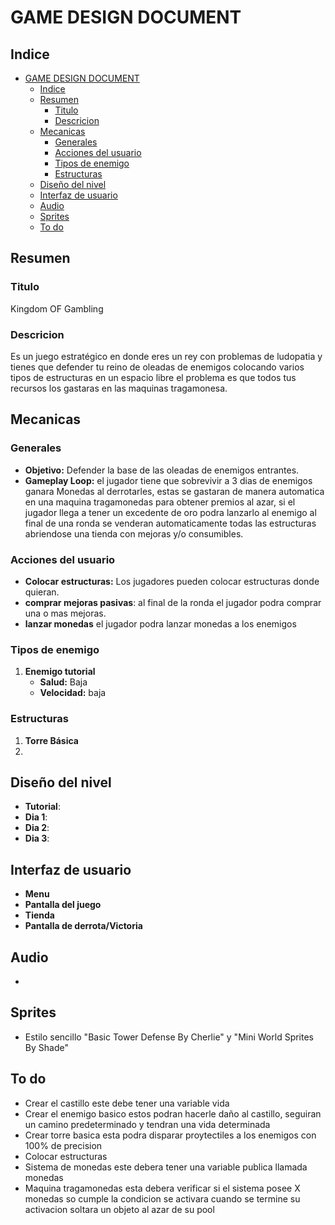 # GAME DESIGN DOCUMENT

## Indice
- [GAME DESIGN DOCUMENT](#game-design-document)
  - [Indice](#indice)
  - [Resumen](#resumen)
    - [Titulo](#titulo)
    - [Descricion](#descricion)
  - [Mecanicas](#mecanicas)
    - [Generales](#generales)
    - [Acciones del usuario](#acciones-del-usuario)
    - [Tipos de enemigo](#tipos-de-enemigo)
    - [Estructuras](#estructuras)
  - [Diseño del nivel](#diseño-del-nivel)
  - [Interfaz de usuario](#interfaz-de-usuario)
  - [Audio](#audio)
  - [Sprites](#sprites)
  - [To do](#to-do)

## Resumen
### Titulo
Kingdom OF Gambling

### Descricion
Es un juego estratégico en donde eres un rey con problemas de ludopatia y tienes que defender tu reino de oleadas de enemigos colocando varios tipos de estructuras en un espacio libre el problema es que todos tus recursos los gastaras en las maquinas tragamonesa.

## Mecanicas

### Generales
- **Objetivo:** Defender la base de las oleadas de enemigos entrantes.
- **Gameplay Loop:** el jugador tiene que sobrevivir a 3 dias de enemigos ganara Monedas al derrotarles, estas se gastaran de manera automatica en una maquina tragamonedas para obtener premios al azar, si el jugador llega a tener un excedente de oro podra lanzarlo al enemigo al final de una ronda se venderan automaticamente todas las estructuras abriendose una tienda con mejoras y/o consumibles.

### Acciones del usuario
- **Colocar estructuras:** Los jugadores pueden colocar estructuras donde quieran.
- **comprar mejoras pasivas**: al final de la ronda el jugador podra comprar una o mas mejoras.
- **lanzar monedas** el jugador podra lanzar monedas a los enemigos 

### Tipos de enemigo
1. **Enemigo tutorial**
    - **Salud:** Baja
    - **Velocidad:** baja

### Estructuras
1. **Torre Básica**
2. 
## Diseño del nivel
- **Tutorial**:
- **Dia 1**:
- **Dia 2**:
- **Dia 3**:

## Interfaz de usuario
- **Menu**
- **Pantalla del juego**
- **Tienda**
- **Pantalla de derrota/Victoria**

## Audio
-

## Sprites
- Estilo sencillo "Basic Tower Defense By Cherlie" y "Mini World Sprites By Shade"

## To do
- Crear el castillo este debe tener una variable vida 
- Crear el enemigo basico estos podran hacerle daño al castillo, seguiran un camino predeterminado y tendran una vida determinada
- Crear torre basica esta podra disparar proytectiles a los enemigos con 100% de precision
- Colocar estructuras 
- Sistema de monedas este debera tener una variable publica llamada monedas 
- Maquina tragamonedas esta debera verificar si el sistema posee X monedas so cumple la condicion se activara cuando se termine su activacion soltara un objeto al azar de su pool